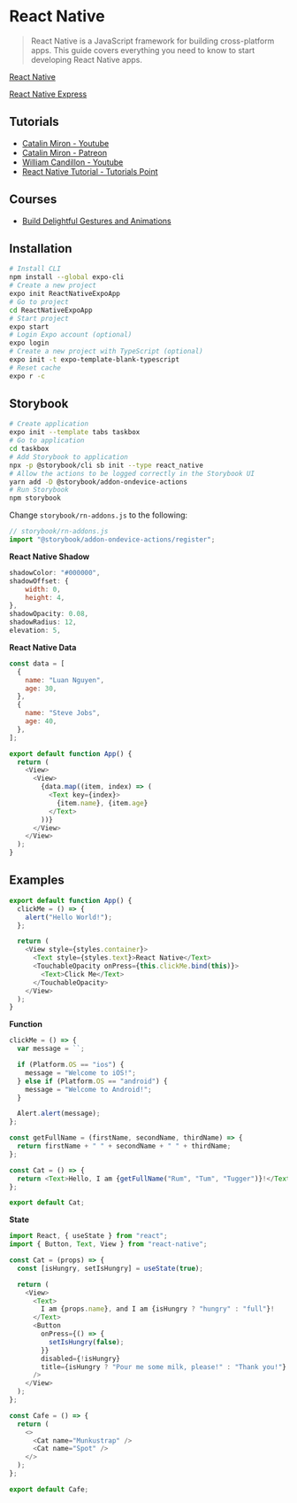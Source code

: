 # React Native

> React Native is a JavaScript framework for building cross-platform apps. This guide covers everything you need to know to start developing React Native apps.

[React Native](https://reactnative.dev/)

[React Native Express](https://www.reactnative.express/)

## Tutorials

- [Catalin Miron - Youtube](https://www.youtube.com/channel/UCTcH04SRuyedaSuuQVeAcdg)
- [Catalin Miron - Patreon](https://www.patreon.com/catalinmiron)
- [William Candillon - Youtube](https://www.youtube.com/channel/UC806fwFWpiLQV5y-qifzHnA)
- [React Native Tutorial - Tutorials Point](https://www.tutorialspoint.com/react_native/index.htm)

## Courses

- [Build Delightful Gestures and Animations](https://start-react-native.dev/)

## Installation

```bash
# Install CLI
npm install --global expo-cli
# Create a new project
expo init ReactNativeExpoApp
# Go to project
cd ReactNativeExpoApp
# Start project
expo start
# Login Expo account (optional)
expo login
# Create a new project with TypeScript (optional)
expo init -t expo-template-blank-typescript
# Reset cache
expo r -c
```

## Storybook

```bash
# Create application
expo init --template tabs taskbox
# Go to application
cd taskbox
# Add Storybook to application
npx -p @storybook/cli sb init --type react_native
# Allow the actions to be logged correctly in the Storybook UI
yarn add -D @storybook/addon-ondevice-actions
# Run Storybook
npm storybook
```

Change `storybook/rn-addons.js` to the following:

```javascript
// storybook/rn-addons.js
import "@storybook/addon-ondevice-actions/register";
```

**React Native Shadow**

```javascript
shadowColor: "#000000",
shadowOffset: {
	width: 0,
	height: 4,
},
shadowOpacity: 0.08,
shadowRadius: 12,
elevation: 5,
```

**React Native Data**

```javascript
const data = [
  {
    name: "Luan Nguyen",
    age: 30,
  },
  {
    name: "Steve Jobs",
    age: 40,
  },
];

export default function App() {
  return (
    <View>
      <View>
        {data.map((item, index) => (
          <Text key={index}>
            {item.name}, {item.age}
          </Text>
        ))}
      </View>
    </View>
  );
}
```

## Examples

```javascript
export default function App() {
  clickMe = () => {
    alert("Hello World!");
  };

  return (
    <View style={styles.container}>
      <Text style={styles.text}>React Native</Text>
      <TouchableOpacity onPress={this.clickMe.bind(this)}>
        <Text>Click Me</Text>
      </TouchableOpacity>
    </View>
  );
}
```

**Function**

```javascript
clickMe = () => {
  var message = ``;

  if (Platform.OS == "ios") {
    message = "Welcome to iOS!";
  } else if (Platform.OS == "android") {
    message = "Welcome to Android!";
  }

  Alert.alert(message);
};
```

```javascript
const getFullName = (firstName, secondName, thirdName) => {
  return firstName + " " + secondName + " " + thirdName;
};

const Cat = () => {
  return <Text>Hello, I am {getFullName("Rum", "Tum", "Tugger")}!</Text>;
};

export default Cat;
```

**State**

```javascript
import React, { useState } from "react";
import { Button, Text, View } from "react-native";

const Cat = (props) => {
  const [isHungry, setIsHungry] = useState(true);

  return (
    <View>
      <Text>
        I am {props.name}, and I am {isHungry ? "hungry" : "full"}!
      </Text>
      <Button
        onPress={() => {
          setIsHungry(false);
        }}
        disabled={!isHungry}
        title={isHungry ? "Pour me some milk, please!" : "Thank you!"}
      />
    </View>
  );
};

const Cafe = () => {
  return (
    <>
      <Cat name="Munkustrap" />
      <Cat name="Spot" />
    </>
  );
};

export default Cafe;
```
